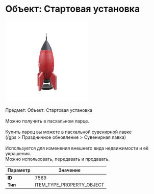 # Объект: Стартовая установка

![Item Image](../img/7569.webp?raw=true)

Предмет: Объект: Стартовая установка<br><br>Можно получить в пасхальном ларце.<br><br>Купить ларец вы можете в пасхальной сувенирной лавке<br>(/gps > Праздничное обновление > Сувенирная лавка)<br><br>Используется для изменения внешнего вида недвижимости и её украшения.<br>Можно использовать, передавать и продавать.


| Параметр | Значение |
|----------|----------|
| **ID** | 7569 |
| **Тип** | ITEM_TYPE_PROPERTY_OBJECT |

